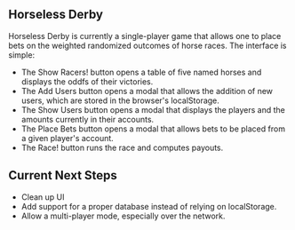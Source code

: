 ## Horseless Derby  
Horseless Derby is currently a single-player game that allows one to place bets on the weighted randomized outcomes of horse races. The interface is simple:

- The Show Racers! button opens a table of five named horses and displays the oddfs of their victories.
- The Add Users button opens a modal that allows the addition of new users, which are stored in the browser's localStorage.
- The Show Users button opens a modal that displays the players and the amounts currently in their accounts.
- The Place Bets button opens a modal that allows bets to be placed from a given player's account.
- The Race! button runs the race and computes payouts.

## Current Next Steps  
- Clean up UI
- Add support for a proper database instead of relying on localStorage.
- Allow a multi-player mode, especially over the network.